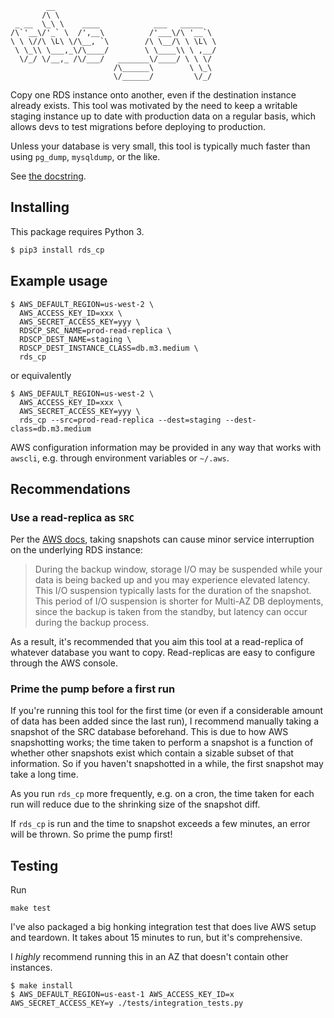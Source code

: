 ```
        __                                    
       /\ \                                   
 _ __  \_\ \    ____            ___   _____   
/\`'__\/'_` \  /',__\          /'___\/\ '__`\ 
\ \ \//\ \L\ \/\__, `\        /\ \__/\ \ \L\ \
 \ \_\\ \___,_\/\____/        \ \____\\ \ ,__/
  \/_/ \/__,_ /\/___/   _______\/____/ \ \ \/ 
                       /\______\        \ \_\ 
                       \/______/         \/_/ 
```

Copy one RDS instance onto another, even if the destination instance already
exists. This tool was motivated by the need to keep a writable staging instance
up to date with production data on a regular basis, which allows devs to test
migrations before deploying to production.

Unless your database is very small, this tool is typically much faster than
using `pg_dump`, `mysqldump`, or the like.

See [the docstring](rds_cp/rds_cp.py).

## Installing

This package requires Python 3.

```sh
$ pip3 install rds_cp
```

## Example usage

```
$ AWS_DEFAULT_REGION=us-west-2 \
  AWS_ACCESS_KEY_ID=xxx \
  AWS_SECRET_ACCESS_KEY=yyy \
  RDSCP_SRC_NAME=prod-read-replica \
  RDSCP_DEST_NAME=staging \
  RDSCP_DEST_INSTANCE_CLASS=db.m3.medium \
  rds_cp
```
or equivalently
```
$ AWS_DEFAULT_REGION=us-west-2 \
  AWS_ACCESS_KEY_ID=xxx \
  AWS_SECRET_ACCESS_KEY=yyy \
  rds_cp --src=prod-read-replica --dest=staging --dest-class=db.m3.medium
```

AWS configuration information may be provided in any way that works with 
`awscli`, e.g. through environment variables or `~/.aws`.

## Recommendations

### Use a read-replica as `SRC`

Per the [AWS
docs](http://docs.aws.amazon.com/AmazonRDS/latest/UserGuide/USER_CreateSnapshot.html),
taking snapshots can cause minor service interruption on the underlying RDS
instance: 

> During the backup window, storage I/O may be suspended while your data is
> being backed up and you may experience elevated latency. This I/O suspension
> typically lasts for the duration of the snapshot. This period of I/O
> suspension is shorter for Multi-AZ DB deployments, since the backup is taken
> from the standby, but latency can occur during the backup process.

As a result, it's recommended that you aim this tool at a read-replica of
whatever database you want to copy. Read-replicas are easy to configure through
the AWS console.

### Prime the pump before a first run

If you're running this tool for the first time (or even if a considerable
amount of data has been added since the last run), I recommend manually taking
a snapshot of the SRC database beforehand. This is due to how AWS snapshotting
works; the time taken to perform a snapshot is a function of whether other
snapshots exist which contain a sizable subset of that information. So if you
haven't snapshotted in a while, the first snapshot may take a long time.

As you run `rds_cp` more frequently, e.g. on a cron, the time taken for
each run will reduce due to the shrinking size of the snapshot diff.

If `rds_cp` is run and the time to snapshot exceeds a few minutes, an error
will be thrown. So prime the pump first!

## Testing

Run

```
make test
```

I've also packaged a big honking integration test that does live AWS
setup and teardown. It takes about 15 minutes to run, but it's comprehensive. 

I *highly* recommend running this in an AZ that doesn't contain other 
instances.

```                                              
$ make install
$ AWS_DEFAULT_REGION=us-east-1 AWS_ACCESS_KEY_ID=x AWS_SECRET_ACCESS_KEY=y ./tests/integration_tests.py
```
